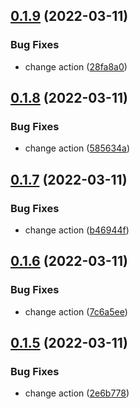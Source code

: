 ## [0.1.9](https://github.com/devind-team/CryptoPro-pycades/compare/v0.1.8...v0.1.9) (2022-03-11)


### Bug Fixes

* change action ([28fa8a0](https://github.com/devind-team/CryptoPro-pycades/commit/28fa8a0fab83f091b1f42ec06c0b0cc69d1168e8))



## [0.1.8](https://github.com/devind-team/CryptoPro-pycades/compare/v0.1.7...v0.1.8) (2022-03-11)


### Bug Fixes

* change action ([585634a](https://github.com/devind-team/CryptoPro-pycades/commit/585634acf98a2cd68aaf55cb59aa1d77f928f9d8))



## [0.1.7](https://github.com/devind-team/CryptoPro-pycades/compare/v0.1.6...v0.1.7) (2022-03-11)


### Bug Fixes

* change action ([b46944f](https://github.com/devind-team/CryptoPro-pycades/commit/b46944f643a8b555fd39946e890cc14e13a0b5b5))



## [0.1.6](https://github.com/devind-team/CryptoPro-pycades/compare/v0.1.5...v0.1.6) (2022-03-11)


### Bug Fixes

* change action ([7c6a5ee](https://github.com/devind-team/CryptoPro-pycades/commit/7c6a5eef99726a69e478273c538181557971b790))



## [0.1.5](https://github.com/devind-team/CryptoPro-pycades/compare/v0.1.4...v0.1.5) (2022-03-11)


### Bug Fixes

* change action ([2e6b778](https://github.com/devind-team/CryptoPro-pycades/commit/2e6b77873d1899950c2f13e8f59fc3512c85fdb2))



